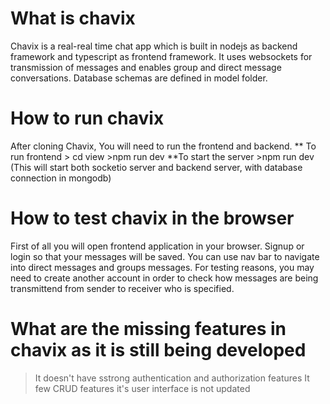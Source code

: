 # What is chavix
Chavix is a real-real time chat app which is built in nodejs as backend framework and typescript as frontend framework. It uses websockets for transmission of messages and enables group and direct message conversations. Database schemas are defined in model folder.

# How to run chavix

 After cloning Chavix, You will need to run the frontend and backend.
    ** To run frontend
      > cd view
      >npm run dev
   **To start the server
     >npm run dev (This will start both socketio server and backend server, with database connection in mongodb)

 # How to test chavix in the browser

 First of all you will open frontend application in your browser. Signup or login so that your messages will be saved.
 You can use nav bar to navigate into direct messages and groups messages. For testing reasons, you may need to create another account in order to check how messages are being transmittend 
 from sender to receiver who is specified.

 # What are the missing features in chavix as it is still being developed
  > It doesn't have sstrong authentication and authorization features
> It few CRUD features
> it's user interface is not updated
> 
